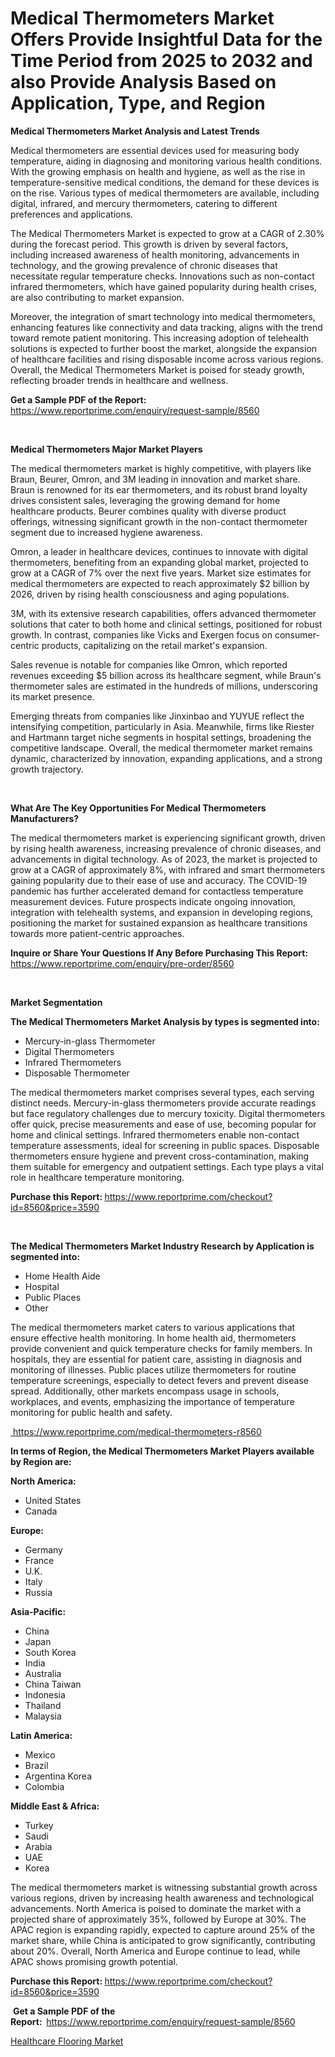 <p><h1>Medical Thermometers Market Offers Provide Insightful Data for the Time Period from 2025 to 2032 and also Provide Analysis Based on Application, Type, and Region</h1></p><p><strong>Medical Thermometers Market Analysis and Latest Trends</strong></p>
<p><p>Medical thermometers are essential devices used for measuring body temperature, aiding in diagnosing and monitoring various health conditions. With the growing emphasis on health and hygiene, as well as the rise in temperature-sensitive medical conditions, the demand for these devices is on the rise. Various types of medical thermometers are available, including digital, infrared, and mercury thermometers, catering to different preferences and applications.</p><p>The Medical Thermometers Market is expected to grow at a CAGR of 2.30% during the forecast period. This growth is driven by several factors, including increased awareness of health monitoring, advancements in technology, and the growing prevalence of chronic diseases that necessitate regular temperature checks. Innovations such as non-contact infrared thermometers, which have gained popularity during health crises, are also contributing to market expansion.</p><p>Moreover, the integration of smart technology into medical thermometers, enhancing features like connectivity and data tracking, aligns with the trend toward remote patient monitoring. This increasing adoption of telehealth solutions is expected to further boost the market, alongside the expansion of healthcare facilities and rising disposable income across various regions. Overall, the Medical Thermometers Market is poised for steady growth, reflecting broader trends in healthcare and wellness.</p></p>
<p><strong>Get a Sample PDF of the Report:&nbsp;</strong> <a href="https://www.reportprime.com/enquiry/request-sample/8560?utm_campaign=2252&utm_medium=2&utm_source=Github&utm_content=ia&utm_term=20032025&utm_id=medical-thermometers">https://www.reportprime.com/enquiry/request-sample/8560</a></p>
<p>&nbsp;</p>
<p><strong>Medical Thermometers Major Market Players</strong></p>
<p><p>The medical thermometers market is highly competitive, with players like Braun, Beurer, Omron, and 3M leading in innovation and market share. Braun is renowned for its ear thermometers, and its robust brand loyalty drives consistent sales, leveraging the growing demand for home healthcare products. Beurer combines quality with diverse product offerings, witnessing significant growth in the non-contact thermometer segment due to increased hygiene awareness.</p><p>Omron, a leader in healthcare devices, continues to innovate with digital thermometers, benefiting from an expanding global market, projected to grow at a CAGR of 7% over the next five years. Market size estimates for medical thermometers are expected to reach approximately $2 billion by 2026, driven by rising health consciousness and aging populations.</p><p>3M, with its extensive research capabilities, offers advanced thermometer solutions that cater to both home and clinical settings, positioned for robust growth. In contrast, companies like Vicks and Exergen focus on consumer-centric products, capitalizing on the retail market's expansion.</p><p>Sales revenue is notable for companies like Omron, which reported revenues exceeding $5 billion across its healthcare segment, while Braun's thermometer sales are estimated in the hundreds of millions, underscoring its market presence. </p><p>Emerging threats from companies like Jinxinbao and YUYUE reflect the intensifying competition, particularly in Asia. Meanwhile, firms like Riester and Hartmann target niche segments in hospital settings, broadening the competitive landscape. Overall, the medical thermometer market remains dynamic, characterized by innovation, expanding applications, and a strong growth trajectory.</p></p>
<p>&nbsp;</p>
<p><strong>What Are The Key Opportunities For Medical Thermometers Manufacturers?</strong></p>
<p><p>The medical thermometers market is experiencing significant growth, driven by rising health awareness, increasing prevalence of chronic diseases, and advancements in digital technology. As of 2023, the market is projected to grow at a CAGR of approximately 8%, with infrared and smart thermometers gaining popularity due to their ease of use and accuracy. The COVID-19 pandemic has further accelerated demand for contactless temperature measurement devices. Future prospects indicate ongoing innovation, integration with telehealth systems, and expansion in developing regions, positioning the market for sustained expansion as healthcare transitions towards more patient-centric approaches.</p></p>
<p><strong>Inquire or Share Your Questions If Any Before Purchasing This Report:</strong> <a href="https://www.reportprime.com/enquiry/pre-order/8560?utm_campaign=2252&utm_medium=2&utm_source=Github&utm_content=ia&utm_term=20032025&utm_id=medical-thermometers">https://www.reportprime.com/enquiry/pre-order/8560</a></p>
<p>&nbsp;</p>
<p><strong>Market Segmentation</strong></p>
<p><strong>The Medical Thermometers Market Analysis by types is segmented into:</strong></p>
<p><ul><li>Mercury-in-glass Thermometer</li><li>Digital Thermometers</li><li>Infrared Thermometers</li><li>Disposable Thermometer</li></ul></p>
<p><p>The medical thermometers market comprises several types, each serving distinct needs. Mercury-in-glass thermometers provide accurate readings but face regulatory challenges due to mercury toxicity. Digital thermometers offer quick, precise measurements and ease of use, becoming popular for home and clinical settings. Infrared thermometers enable non-contact temperature assessments, ideal for screening in public spaces. Disposable thermometers ensure hygiene and prevent cross-contamination, making them suitable for emergency and outpatient settings. Each type plays a vital role in healthcare temperature monitoring.</p></p>
<p><strong>Purchase this Report:&nbsp;</strong><a href="https://www.reportprime.com/checkout?id=8560&price=3590&utm_campaign=2252&utm_medium=2&utm_source=Github&utm_content=ia&utm_term=20032025&utm_id=medical-thermometers">https://www.reportprime.com/checkout?id=8560&price=3590</a></p>
<p>&nbsp;</p>
<p><strong>The Medical Thermometers Market Industry Research by Application is segmented into:</strong></p>
<p><ul><li>Home Health Aide</li><li>Hospital</li><li>Public Places</li><li>Other</li></ul></p>
<p><p>The medical thermometers market caters to various applications that ensure effective health monitoring. In home health aid, thermometers provide convenient and quick temperature checks for family members. In hospitals, they are essential for patient care, assisting in diagnosis and monitoring of illnesses. Public places utilize thermometers for routine temperature screenings, especially to detect fevers and prevent disease spread. Additionally, other markets encompass usage in schools, workplaces, and events, emphasizing the importance of temperature monitoring for public health and safety.</p></p>
<p><a href="https://www.reportprime.com/medical-thermometers-r8560?utm_campaign=2252&utm_medium=2&utm_source=Github&utm_content=ia&utm_term=20032025&utm_id=medical-thermometers">&nbsp;https://www.reportprime.com/medical-thermometers-r8560</a></p>
<p><strong>In terms of Region, the Medical Thermometers Market Players available by Region are:</strong></p>
<p>
    <p> <strong> North America: </strong>
        <ul>
            <li>United States</li>
            <li>Canada</li>
        </ul>
        </p> 
    <p> <strong> Europe: </strong>
        <ul>
            <li>Germany</li>
            <li>France</li>
            <li>U.K.</li>
            <li>Italy</li>
            <li>Russia</li>
        </ul>
        </p> 
    <p> <strong> Asia-Pacific: </strong>
        <ul>
            <li>China</li>
            <li>Japan</li>
            <li>South Korea</li>
            <li>India</li>
            <li>Australia</li>
            <li>China Taiwan</li>
            <li>Indonesia</li>
            <li>Thailand</li>
            <li>Malaysia</li>
        </ul>
        </p> 
    <p> <strong> Latin America: </strong>
        <ul>
            <li>Mexico</li>
            <li>Brazil</li>
            <li>Argentina Korea</li>
            <li>Colombia</li>
        </ul>
        </p> 
    <p> <strong> Middle East & Africa: </strong>
        <ul>
            <li>Turkey</li>
            <li>Saudi</li>
            <li>Arabia</li>
            <li>UAE</li>
            <li>Korea</li>
        </ul>
    </p>
    </p>
<p><p>The medical thermometers market is witnessing substantial growth across various regions, driven by increasing health awareness and technological advancements. North America is poised to dominate the market with a projected share of approximately 35%, followed by Europe at 30%. The APAC region is expanding rapidly, expected to capture around 25% of the market share, while China is anticipated to grow significantly, contributing about 20%. Overall, North America and Europe continue to lead, while APAC shows promising growth potential.</p></p>
<p><strong>Purchase this Report: </strong><a href="https://www.reportprime.com/checkout?id=8560&price=3590&utm_campaign=2252&utm_medium=2&utm_source=Github&utm_content=ia&utm_term=20032025&utm_id=medical-thermometers">https://www.reportprime.com/checkout?id=8560&price=3590</a></p>
<p>&nbsp;<strong>Get a Sample PDF of the Report:&nbsp;&nbsp;</strong><a href="https://www.reportprime.com/enquiry/request-sample/8560?utm_campaign=2252&utm_medium=2&utm_source=Github&utm_content=ia&utm_term=20032025&utm_id=medical-thermometers">https://www.reportprime.com/enquiry/request-sample/8560</a></p>
<p><strong></strong></p>
<p><p><a href="https://github.com/molayrabeta/Market-Research-Report-List-1/blob/main/healthcare-flooring-market.md?utm_campaign=2252&utm_medium=2&utm_source=Github&utm_content=ia&utm_term=20032025&utm_id=medical-thermometers">Healthcare Flooring Market</a></p></p>